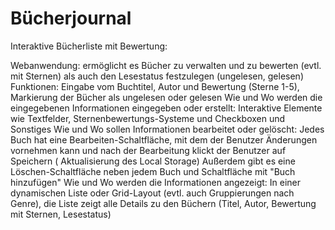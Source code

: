 # Bücherjournal

Interaktive Bücherliste mit Bewertung:

Webanwendung: 
ermöglicht es Bücher zu verwalten und zu bewerten (evtl. mit Sternen) als auch den Lesestatus festzulegen (ungelesen, gelesen) 
Funktionen: 
Eingabe vom Buchtitel, Autor und Bewertung (Sterne 1-5), Markierung der Bücher als ungelesen oder gelesen 
Wie und Wo werden die eingegebenen Informationen eingegeben oder erstellt:
Interaktive Elemente wie Textfelder, Sternenbewertungs-Systeme und Checkboxen und Sonstiges 
Wie und Wo sollen Informationen bearbeitet oder gelöscht:
Jedes Buch hat eine Bearbeiten-Schaltfläche, mit dem der Benutzer Änderungen vornehmen kann und nach der Bearbeitung klickt der Benutzer auf Speichern ( Aktualisierung des Local Storage)
Außerdem gibt es eine Löschen-Schaltfläche neben jedem Buch und Schaltfläche mit "Buch hinzufügen"
Wie und Wo werden die Informationen angezeigt: 
In einer dynamischen Liste oder Grid-Layout (evtl. auch Gruppierungen nach Genre), die Liste zeigt alle Details zu den Büchern (Titel, Autor, Bewertung mit Sternen, Lesestatus) 
